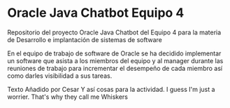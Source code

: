 # Oracle Java Chatbot Equipo 4
Repositorio del proyecto Oracle Java Chatbot del Equipo 4 para la materia de Desarrollo e implantación de sistemas de software

En el equipo de trabajo de software de Oracle se ha decidido implementar un software que asista a los miembros del equipo y al manager durante las reuniones de trabajo para incrementar el desempeño de cada miembro así como darles visibilidad a sus tareas.

Texto Añadido por Cesar Y así cosas para la actividad. I guess I'm just a worrier. That's why they call me Whiskers

